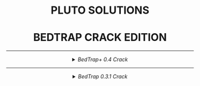 <div align="center">
  
# PLUTO SOLUTIONS
# BEDTRAP CRACK EDITION
  
</div>

  ---
  
  <div align="center">
  
  
<details>
<summary><em>BedTrap+ 0.4 Crack</em></summary>
- ok, again
- cracked in 37second minute xD
  
#### [DOWNLOAD](https://github.com/PlutoSolutions/bedtrap-rip/releases/tag/0.4.1)

![mainscreen](https://imgur.com/lcOIJiO.png)
![gui2](https://imgur.com/URZCXpV.png)
![gui3](https://imgur.com/krKdYfH.png)
# установка:
скачать метеор 1.17.1 и bedtrap-0.4-crack и сунуть все в модс

</details>
  
  ---
  
<details>
<summary><em>BedTrap 0.3.1 Crack</em></summary>
- shit 10$ meteor skid 😞
- cracked in 1 minute xD

#### [DOWNLOAD](https://github.com/PlutoSolutions/bedtrap-rip/releases/download/0.3.1/bedtrap-0.3.1-cracked.jar)

![gui](https://i.imgur.com/GP79idh.png)
  
# установка:
скачать bedtrap-0.3.1-cracked и сунуть в модс
  
  </details>
  
  </div>

